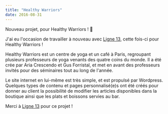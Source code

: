```yaml
---
title: "Healthy Warriors"
date: 2016-08-31
---
```

Nouveau projet, pour Healthy Warriors ! 🎉

<!--more-->

J'ai eu l'occasion de travailler à nouveau avec [Ligne 13](https://www.ligne13.com/), cette fois-ci pour Healthy Warriors !

Healthy Warriors est un centre de yoga et un café à Paris, regroupant plusieurs professeurs de yoga venants des quatre coins du monde. Il a été crée par Aria Crescendo et Gus Forristal, et met en avant des professeurs invités pour des séminaires tout au long de l'année.

Le site internet en lui-même est très simple, et est propulsé par Wordpress. Quelques types de contenu et pages personnalisé(e)s ont été créés pour donner au client la possibilité de modifier les articles disponibles dans la boutique ainsi que les plats et boissons servies au bar.

Merci à [Ligne 13](https://www.ligne13.com/) pour ce projet !
